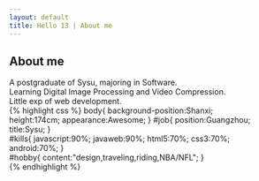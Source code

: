 ```yaml
---
layout: default
title: Hello 13 | About me
---
```


About me
---------------------

A postgraduate of Sysu, majoring in Software.<br>
Learning Digital Image Processing and Video Compression.<br>
Little exp of web development.
<br>
{% highlight css %}
body{
    background-position:Shanxi;      
    height:174cm;
    appearance:Awesome;
}
#job{
    position:Guangzhou;
    title:Sysu;
}                               
#kills{
    javascript:90%;
    javaweb:90%;
    html5:70%;
    css3:70%;   
    android:70%;
}       
#hobby{
    content:"design,traveling,riding,NBA/NFL";
}      
{% endhighlight %}


